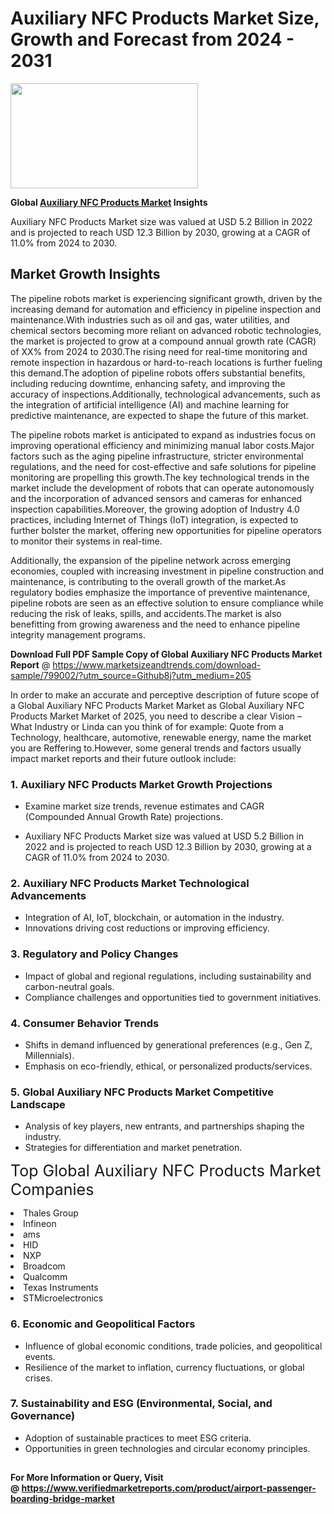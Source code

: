 <H1>Auxiliary NFC Products Market Size, Growth and Forecast from 2024 - 2031</H1><img class="aligncenter size-medium wp-image-584254" src="https://thirdeyenews.in/wp-content/uploads/2024/09/Global-Market-Research-300x168.jpeg" alt="" width="300" height="168" /><p><strong>Global&nbsp;<a href="https://www.marketsizeandtrends.com/download-sample/799002/?utm_source=Github8j?utm_medium=205">Auxiliary NFC Products Market</a> Insights</strong></p><p>Auxiliary NFC Products Market size was valued at USD 5.2 Billion in 2022 and is projected to reach USD 12.3 Billion by 2030, growing at a CAGR of 11.0% from 2024 to 2030.</p><p><h2>Market Growth Insights</h2> <p>The pipeline robots market is experiencing significant growth, driven by the increasing demand for automation and efficiency in pipeline inspection and maintenance.With industries such as oil and gas, water utilities, and chemical sectors becoming more reliant on advanced robotic technologies, the market is projected to grow at a compound annual growth rate (CAGR) of XX% from 2024 to 2030.The rising need for real-time monitoring and remote inspection in hazardous or hard-to-reach locations is further fueling this demand.The adoption of pipeline robots offers substantial benefits, including reducing downtime, enhancing safety, and improving the accuracy of inspections.Additionally, technological advancements, such as the integration of artificial intelligence (AI) and machine learning for predictive maintenance, are expected to shape the future of this market.</p> <p>The pipeline robots market is anticipated to expand as industries focus on improving operational efficiency and minimizing manual labor costs.Major factors such as the aging pipeline infrastructure, stricter environmental regulations, and the need for cost-effective and safe solutions for pipeline monitoring are propelling this growth.The key technological trends in the market include the development of robots that can operate autonomously and the incorporation of advanced sensors and cameras for enhanced inspection capabilities.Moreover, the growing adoption of Industry 4.0 practices, including Internet of Things (IoT) integration, is expected to further bolster the market, offering new opportunities for pipeline operators to monitor their systems in real-time.</p> <p>Additionally, the expansion of the pipeline network across emerging economies, coupled with increasing investment in pipeline construction and maintenance, is contributing to the overall growth of the market.As regulatory bodies emphasize the importance of preventive maintenance, pipeline robots are seen as an effective solution to ensure compliance while reducing the risk of leaks, spills, and accidents.The market is also benefitting from growing awareness and the need to enhance pipeline integrity management programs.</p> <p><span class=""><strong>Download Full PDF Sample Copy of Global Auxiliary NFC Products Market Report</strong> @ <a href="https://www.marketsizeandtrends.com/download-sample/799002/?utm_source=Github8j?utm_medium=205" target="_blank">https://www.marketsizeandtrends.com/download-sample/799002/?utm_source=Github8j?utm_medium=205</a></span></p><p>In order to make an accurate and perceptive description of future scope of a Global&nbsp;Auxiliary NFC Products Market Market as Global&nbsp;Auxiliary NFC Products Market Market of 2025, you need to describe a clear Vision &ndash; What Industry or Linda can you think of for example: Quote from a Technology, healthcare, automotive, renewable energy, name the market you are Reffering to.However, some general trends and factors usually impact market reports and their future outlook include:</p><h3>1.&nbsp;<strong>Auxiliary NFC Products Market Growth Projections</strong></h3><ul><li>Examine market size trends, revenue estimates and CAGR (Compounded Annual Growth Rate) projections.</li><li><p>Auxiliary NFC Products Market size was valued at USD 5.2 Billion in 2022 and is projected to reach USD 12.3 Billion by 2030, growing at a CAGR of 11.0% from 2024 to 2030.</p></li></ul><h3>2.&nbsp;<strong>Auxiliary NFC Products Market Technological Advancements</strong></h3><ul><li>Integration of AI, IoT, blockchain, or automation in the industry.</li><li>Innovations driving cost reductions or improving efficiency.</li></ul><h3>3.&nbsp;<strong>Regulatory and Policy Changes</strong></h3><ul><li>Impact of global and regional regulations, including sustainability and carbon-neutral goals.</li><li>Compliance challenges and opportunities tied to government initiatives.</li></ul><h3>4.&nbsp;<strong>Consumer Behavior Trends</strong></h3><ul><li>Shifts in demand influenced by generational preferences (e.g., Gen Z, Millennials).</li><li>Emphasis on eco-friendly, ethical, or personalized products/services.</li></ul><h3>5.&nbsp;<strong>Global Auxiliary NFC Products Market Competitive Landscape</strong></h3><ul><li>Analysis of key players, new entrants, and partnerships shaping the industry.</li><li>Strategies for differentiation and market penetration.</li></ul><p data-pm-slice="1 1 []"><span style="color: inherit; font-family: inherit; font-size: 25px;">Top Global Auxiliary NFC Products Market Companies</span></p><div class="" data-test-id=""><p><li>Thales Group</li><li> Infineon</li><li> ams</li><li> HID</li><li> NXP</li><li> Broadcom</li><li> Qualcomm</li><li> Texas Instruments</li><li> STMicroelectronics</li></p></div><h3>6.&nbsp;<strong>Economic and Geopolitical Factors</strong></h3><ul><li>Influence of global economic conditions, trade policies, and geopolitical events.</li><li>Resilience of the market to inflation, currency fluctuations, or global crises.</li></ul><h3>7.&nbsp;<strong>Sustainability and ESG (Environmental, Social, and Governance)</strong></h3><ul><li>Adoption of sustainable practices to meet ESG criteria.</li><li>Opportunities in green technologies and circular economy principles.</li></ul><h2><strong style="font-size: 14px;">For More Information or Query, Visit @&nbsp;</strong><a style="background-color: #ffffff; font-size: 14px;" href="https://www.marketsizeandtrends.com/report/auxiliary-nfc-products-market/" target="_blank">https://www.verifiedmarketreports.com/product/airport-passenger-boarding-bridge-market</a></h2>